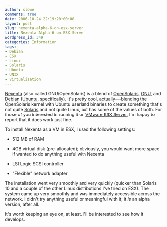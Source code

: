 ```yaml
---
author: slowe
comments: true
date: 2006-10-24 22:19:20+00:00
layout: post
slug: nexenta-alpha-6-on-esx-server
title: Nexenta Alpha 6 on ESX Server
wordpress_id: 349
categories: Information
tags:
- Debian
- ESX
- Linux
- Solaris
- Ubuntu
- UNIX
- Virtualization
---
```


[Nexenta](http://www.gnusolaris.org/gswiki/Nexenta_OS) (also called GNU/OpenSolaris) is a blend of [OpenSolaris](http://www.opensolaris.org/os/), [GNU](http://www.gnu.org/), and [Debian](http://www.debian.org/) ([Ubuntu](http://www.ubuntu.com/), specifically). It's pretty cool, actually---blending the OpenSolaris kernel with Ubuntu userland binaries to create something that's not quite [Solaris](http://www.sun.com/software/solaris/) and not quite Linux, but has some of the values of both. For those of you interested in running it on [VMware ESX Server](http://www.vmware.com/products/vi/esx/), I'm happy to report that it does work just fine.

To install Nexenta as a VM in ESX, I used the following settings:

* 512 MB of RAM

* 4GB virtual disk (pre-allocated); obviously, you would want more space if wanted to do anything useful with Nexenta

* LSI Logic SCSI controller

* "Flexible" network adapter

The installation went very smoothly and very quickly (quicker than Solaris 10 and a couple of the other Linux distributions I've tried on ESX). The system came up very smoothly and was immediately accessible across the network. I didn't try anything useful or meaningful with it; it _is_ an alpha version, after all.

It's worth keeping an eye on, at least. I'll be interested to see how it develops.
